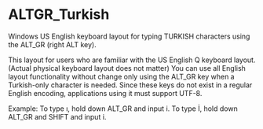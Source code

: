 # ALTGR_Turkish
Windows US English keyboard layout for typing TURKISH characters using the ALT_GR (right ALT key).


This layout for users who are familiar with the US English Q keyboard layout. (Actual physical keyboard layout does not matter)
You can use all English layout functionality without change only using the ALT_GR key when a Turkish-only character is needed.
Since these keys do not exist in a regular English encoding, applications using it must support UTF-8.

Example: To type ı,  hold down ALT_GR and input i.  To type İ, hold down ALT_GR and SHIFT and input i.
